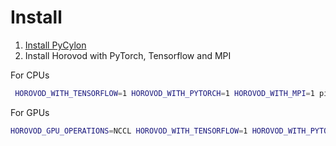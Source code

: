 # Install

1. [Install PyCylon](https://cylondata.org/docs/conda)
2. Install Horovod with PyTorch, Tensorflow and MPI

For CPUs 

```bash
 HOROVOD_WITH_TENSORFLOW=1 HOROVOD_WITH_PYTORCH=1 HOROVOD_WITH_MPI=1 pip install horovod[tensorflow,pytorch]
```

For GPUs

```bash
HOROVOD_GPU_OPERATIONS=NCCL HOROVOD_WITH_TENSORFLOW=1 HOROVOD_WITH_PYTORCH=1 HOROVOD_WITH_MPI=1 pip install horovod[tensorflow,pytorch]
```
